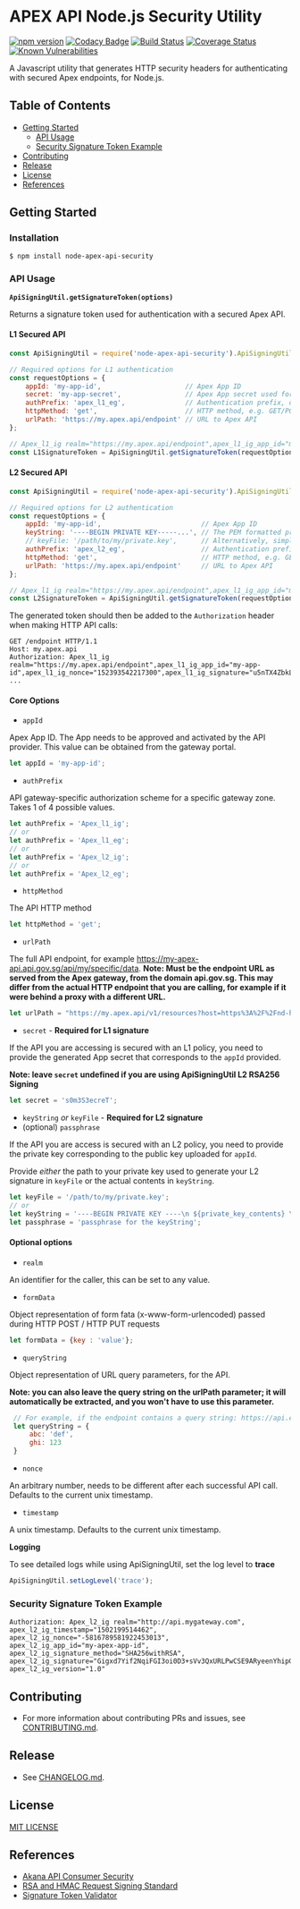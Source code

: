 # APEX API Node.js Security Utility
[![npm version](https://badge.fury.io/js/node-apex-api-security.svg)](https://badge.fury.io/js/node-apex-api-security)
[![Codacy Badge](https://api.codacy.com/project/badge/Grade/eb0547096e2d4693b8cd19a87977f14f)](https://www.codacy.com/app/GovTech/node-apex-api-security?utm_source=github.com&amp;utm_medium=referral&amp;utm_content=GovTechSG/node-apex-api-security&amp;utm_campaign=Badge_Grade)
[![Build Status](https://travis-ci.org/GovTechSG/node-apex-api-security.svg?branch=master)](https://travis-ci.org/GovTechSG/node-apex-api-security)
[![Coverage Status](https://coveralls.io/repos/github/GovTechSG/node-apex-api-security/badge.svg?branch=master)](https://coveralls.io/github/GovTechSG/node-apex-api-security?branch=master)
[![Known Vulnerabilities](https://snyk.io/test/github/govtechsg/node-apex-api-security/badge.svg)](https://snyk.io/test/github/govtechsg/node-apex-api-security)

A Javascript utility that generates HTTP security headers for authenticating with secured Apex endpoints, for Node.js.

## Table of Contents
- [Getting Started](#getting-started)
    * [API Usage](#api-usage)
    * [Security Signature Token Example](#security-signature-token-example)
- [Contributing](#contributing)
- [Release](#release)
- [License](#license)
- [References](#references)

## Getting Started

### Installation

```
$ npm install node-apex-api-security
```

### API Usage

**`ApiSigningUtil.getSignatureToken(options)`**

Returns a signature token used for authentication with a secured Apex API.

#### L1 Secured API

```javascript
const ApiSigningUtil = require('node-apex-api-security').ApiSigningUtil;

// Required options for L1 authentication
const requestOptions = {
    appId: 'my-app-id',                     // Apex App ID
    secret: 'my-app-secret',                // Apex App secret used for L1 signature
    authPrefix: 'apex_l1_eg',               // Authentication prefix, determined by authentication level and gateway type
    httpMethod: 'get',                      // HTTP method, e.g. GET/POST
    urlPath: 'https://my.apex.api/endpoint' // URL to Apex API
};

// Apex_l1_ig realm="https://my.apex.api/endpoint",apex_l1_ig_app_id="my-app-id",apex_l1_ig_nonce="152393542217300",apex_l1_ig_signature="u5nTX4ZbkL8c9pp5C79VHu07QPPLG9yx2VxpLX7kqGM=",apex_l1_ig_signature_method="HMACSHA256",apex_l1_ig_timestamp="1523935422173",apex_l1_ig_version="1.0"
const L1SignatureToken = ApiSigningUtil.getSignatureToken(requestOptions);
```

#### L2 Secured API

```javascript
const ApiSigningUtil = require('node-apex-api-security').ApiSigningUtil;

// Required options for L2 authentication
const requestOptions = {
    appId: 'my-app-id',                         // Apex App ID
    keyString: '----BEGIN PRIVATE KEY-----...', // The PEM formatted private key's string
    // keyFile: '/path/to/my/private.key',      // Alternatively, simply pass in the path to private key used for L2 signature
    authPrefix: 'apex_l2_eg',                   // Authentication prefix, determined by authentication level and gateway type
    httpMethod: 'get',                          // HTTP method, e.g. GET/POST
    urlPath: 'https://my.apex.api/endpoint'     // URL to Apex API
};

// Apex_l1_ig realm="https://my.apex.api/endpoint",apex_l1_ig_app_id="my-app-id",apex_l1_ig_nonce="152393542217300",apex_l1_ig_signature="u5nTX4ZbkL8c9pp5C79VHu07QPPLG9yx2VxpLX7kqGM=",apex_l1_ig_signature_method="HMACSHA256",apex_l1_ig_timestamp="1523935422173",apex_l1_ig_version="1.0"
const L2SignatureToken = ApiSigningUtil.getSignatureToken(requestOptions);
```

The generated token should then be added to the `Authorization` header when making HTTP API calls:

```
GET /endpoint HTTP/1.1
Host: my.apex.api
Authorization: Apex_l1_ig realm="https://my.apex.api/endpoint",apex_l1_ig_app_id="my-app-id",apex_l1_ig_nonce="152393542217300",apex_l1_ig_signature="u5nTX4ZbkL8c9pp5C79VHu07QPPLG9yx2VxpLX7kqGM=",apex_l1_ig_signature_method="HMACSHA256",apex_l1_ig_timestamp="1523935422173",apex_l1_ig_version="1.0"
...
```

#### Core Options

- `appId`

Apex App ID. The App needs to be approved and activated by the API provider. This value can be obtained from the gateway portal.

```javascript
let appId = 'my-app-id';
```

- `authPrefix`

API gateway-specific authorization scheme for a specific gateway zone. Takes 1 of 4 possible values.
 
```javascript
let authPrefix = 'Apex_l1_ig'; 
// or
let authPrefix = 'Apex_l1_eg';
// or
let authPrefix = 'Apex_l2_ig';
// or
let authPrefix = 'Apex_l2_eg';
```

- `httpMethod`

 The API HTTP method
 
```javascript
let httpMethod = 'get';
```

- `urlPath`

The full API endpoint, for example https://my-apex-api.api.gov.sg/api/my/specific/data. **Note: Must be the endpoint URL as served from the Apex gateway, from the domain api.gov.sg. This may differ from the actual HTTP endpoint that you are calling, for example if it were behind a proxy with a different URL.**

```javascript
let urlPath = "https://my.apex.api/v1/resources?host=https%3A%2F%2Fnd-hello.api.example.comß&panelName=hello";
```

- `secret` - **Required for L1 signature**

If the API you are accessing is secured with an L1 policy, you need to provide the generated App secret that corresponds to the `appId` provided.

**Note: leave `secret` undefined if you are using ApiSigningUtil L2 RSA256 Signing**

```javascript
let secret = 's0m3S3ecreT'; 
```

- `keyString` *or* `keyFile` - **Required for L2 signature**
- (optional) `passphrase`

If the API you are access is secured with an L2 policy, you need to provide the private key corresponding to the public key uploaded for `appId`.

Provide *either* the path to your private key used to generate your L2 signature in `keyFile` or the actual contents in `keyString`.

```javascript
let keyFile = '/path/to/my/private.key';
// or
let keyString = '----BEGIN PRIVATE KEY ----\n ${private_key_contents} \n -----END PRIVATE KEY-----';
let passphrase = 'passphrase for the keyString';
```

#### Optional options

- `realm`

An identifier for the caller, this can be set to any value.

- `formData`

Object representation of form fata (x-www-form-urlencoded) passed during HTTP POST / HTTP PUT requests

```javascript
let formData = {key : 'value'};
```

- `queryString`

Object representation of URL query parameters, for the API.

**Note: you can also leave the query string on the urlPath parameter; it will automatically be extracted, and you won't have to use this parameter.**

```javascript
 // For example, if the endpoint contains a query string: https://api.example.com?abc=def&ghi=123
 let queryString = {
     abc: 'def',
     ghi: 123
 }
```

- `nonce`

An arbitrary number, needs to be different after each successful API call. Defaults to the current unix timestamp.

- `timestamp`

A unix timestamp. Defaults to the current unix timestamp.

**Logging**

To see detailed logs while using ApiSigningUtil, set the log level to **trace**

```javascript
ApiSigningUtil.setLogLevel('trace');
```

### Security Signature Token Example

```
Authorization: Apex_l2_ig realm="http://api.mygateway.com",
apex_l2_ig_timestamp="1502199514462",
apex_l2_ig_nonce="-5816789581922453013",
apex_l2_ig_app_id="my-apex-app-id",
apex_l2_ig_signature_method="SHA256withRSA",
apex_l2_ig_signature="Gigxd7Yif2NqiFGI3oi0D3+sVv3QxURLPwCSE9ARyeenYhipG+6gncCR+tWEfaQBGyH9gnG6RtwZh3A==",
apex_l2_ig_version="1.0"
```

## Contributing
+ For more information about contributing PRs and issues, see [CONTRIBUTING.md](https://github.com/GovTechSG/node-apex-api-security/blob/master/.github/CONTRIBUTING.md).

## Release
+ See [CHANGELOG.md](CHANGELOG.md).

## License
[MIT LICENSE ](https://github.com/GovTechSG/node-apex-api-security/blob/master/LICENSE)

## References
+ [Akana API Consumer Security](http://docs.akana.com/ag/cm_policies/using_api_consumer_app_sec_policy.htm)
+ [RSA and HMAC Request Signing Standard](http://tools.ietf.org/html/draft-cavage-http-signatures-05)
+ [Signature Token Validator](https://github.com/GovTechSG/apex-signature-validator)
